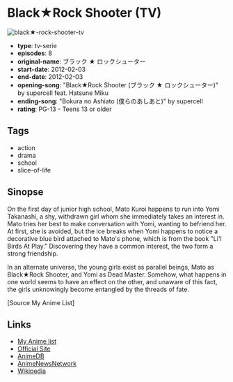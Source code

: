 # Black★Rock Shooter (TV)

![black★-rock-shooter-tv](https://cdn.myanimelist.net/images/anime/5/53909.jpg)

-   **type**: tv-serie
-   **episodes**: 8
-   **original-name**: ブラック ★ ロックシューター
-   **start-date**: 2012-02-03
-   **end-date**: 2012-02-03
-   **opening-song**: "Black★Rock Shooter (ブラック ★ ロックシューター)" by supercell feat. Hatsune Miku
-   **ending-song**: "Bokura no Ashiato (僕らのあしあと)" by supercell
-   **rating**: PG-13 - Teens 13 or older

## Tags

-   action
-   drama
-   school
-   slice-of-life

## Sinopse

On the first day of junior high school, Mato Kuroi happens to run into Yomi Takanashi, a shy, withdrawn girl whom she immediately takes an interest in. Mato tries her best to make conversation with Yomi, wanting to befriend her. At first, she is avoided, but the ice breaks when Yomi happens to notice a decorative blue bird attached to Mato's phone, which is from the book "Li'l Birds At Play." Discovering they have a common interest, the two form a strong friendship.

In an alternate universe, the young girls exist as parallel beings, Mato as Black★Rock Shooter, and Yomi as Dead Master. Somehow, what happens in one world seems to have an effect on the other, and unaware of this fact, the girls unknowingly become entangled by the threads of fate.

[Source My Anime List]

## Links

-   [My Anime list](https://myanimelist.net/anime/11285/Black★Rock_Shooter_TV)
-   [Official Site](http://www.noitamina-brs.jp/)
-   [AnimeDB](http://anidb.info/perl-bin/animedb.pl?show=anime&aid=8584)
-   [AnimeNewsNetwork](http://www.animenewsnetwork.com/encyclopedia/anime.php?id=13310)
-   [Wikipedia](http://en.wikipedia.org/wiki/Black_Rock_Shooter)
